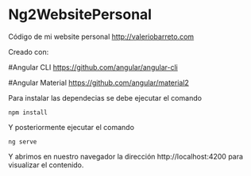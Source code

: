 # Ng2WebsitePersonal

Código de mi website personal http://valeriobarreto.com 

Creado con:

#Angular CLI 
https://github.com/angular/angular-cli

#Angular Material 
https://github.com/angular/material2

Para instalar las dependecias se debe ejecutar el comando 

`npm install`

Y posteriormente ejecutar el comando 

`ng serve`

Y abrimos en nuestro navegador la dirección  http://localhost:4200 para visualizar el contenido.
